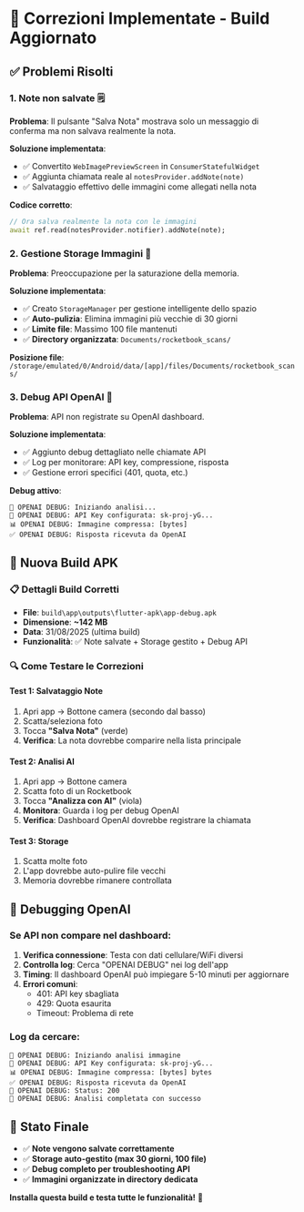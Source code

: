 # 🔧 Correzioni Implementate - Build Aggiornato

## ✅ **Problemi Risolti**

### 1. **Note non salvate** 🗒️
**Problema**: Il pulsante "Salva Nota" mostrava solo un messaggio di conferma ma non salvava realmente la nota.

**Soluzione implementata**:
- ✅ Convertito `WebImagePreviewScreen` in `ConsumerStatefulWidget`
- ✅ Aggiunta chiamata reale al `notesProvider.addNote(note)`
- ✅ Salvataggio effettivo delle immagini come allegati nella nota

**Codice corretto**:
```dart
// Ora salva realmente la nota con le immagini
await ref.read(notesProvider.notifier).addNote(note);
```

### 2. **Gestione Storage Immagini** 📸
**Problema**: Preoccupazione per la saturazione della memoria.

**Soluzione implementata**:
- ✅ Creato `StorageManager` per gestione intelligente dello spazio
- ✅ **Auto-pulizia**: Elimina immagini più vecchie di 30 giorni
- ✅ **Limite file**: Massimo 100 file mantenuti
- ✅ **Directory organizzata**: `Documents/rocketbook_scans/`

**Posizione file**: `/storage/emulated/0/Android/data/[app]/files/Documents/rocketbook_scans/`

### 3. **Debug API OpenAI** 🤖
**Problema**: API non registrate su OpenAI dashboard.

**Soluzione implementata**:
- ✅ Aggiunto debug dettagliato nelle chiamate API
- ✅ Log per monitorare: API key, compressione, risposta
- ✅ Gestione errori specifici (401, quota, etc.)

**Debug attivo**:
```
🤖 OPENAI DEBUG: Iniziando analisi...
🔑 OPENAI DEBUG: API Key configurata: sk-proj-yG...
📊 OPENAI DEBUG: Immagine compressa: [bytes]
✅ OPENAI DEBUG: Risposta ricevuta da OpenAI
```

## 📱 **Nuova Build APK**

### 📋 **Dettagli Build Corretti**
- **File**: `build\app\outputs\flutter-apk\app-debug.apk`
- **Dimensione**: **~142 MB**
- **Data**: 31/08/2025 (ultima build)
- **Funzionalità**: ✅ Note salvate + Storage gestito + Debug API

### 🔍 **Come Testare le Correzioni**

#### **Test 1: Salvataggio Note**
1. Apri app → Bottone camera (secondo dal basso)
2. Scatta/seleziona foto
3. Tocca **"Salva Nota"** (verde)
4. **Verifica**: La nota dovrebbe comparire nella lista principale

#### **Test 2: Analisi AI**
1. Apri app → Bottone camera 
2. Scatta foto di un Rocketbook
3. Tocca **"Analizza con AI"** (viola)
4. **Monitora**: Guarda i log per debug OpenAI
5. **Verifica**: Dashboard OpenAI dovrebbe registrare la chiamata

#### **Test 3: Storage**
1. Scatta molte foto
2. L'app dovrebbe auto-pulire file vecchi
3. Memoria dovrebbe rimanere controllata

## 🐛 **Debugging OpenAI**

### **Se API non compare nel dashboard**:
1. **Verifica connessione**: Testa con dati cellulare/WiFi diversi
2. **Controlla log**: Cerca "OPENAI DEBUG" nei log dell'app
3. **Timing**: Il dashboard OpenAI può impiegare 5-10 minuti per aggiornare
4. **Errori comuni**:
   - 401: API key sbagliata
   - 429: Quota esaurita
   - Timeout: Problema di rete

### **Log da cercare**:
```
🤖 OPENAI DEBUG: Iniziando analisi immagine
🔑 OPENAI DEBUG: API Key configurata: sk-proj-yG...
📊 OPENAI DEBUG: Immagine compressa: [bytes] bytes
✅ OPENAI DEBUG: Risposta ricevuta da OpenAI
📝 OPENAI DEBUG: Status: 200
🎯 OPENAI DEBUG: Analisi completata con successo
```

## 🎯 **Stato Finale**

- ✅ **Note vengono salvate correttamente**
- ✅ **Storage auto-gestito (max 30 giorni, 100 file)**
- ✅ **Debug completo per troubleshooting API**
- ✅ **Immagini organizzate in directory dedicata**

**Installa questa build e testa tutte le funzionalità!** 🚀
